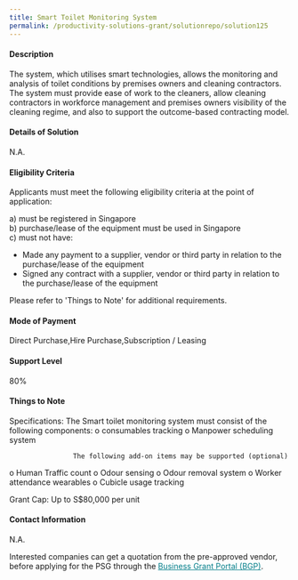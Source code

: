 ```yaml
---
title: Smart Toilet Monitoring System
permalink: /productivity-solutions-grant/solutionrepo/solution125
---
```


#### Description

The system, which utilises smart technologies, allows the monitoring and analysis of toilet conditions by premises owners and cleaning contractors. The system must provide ease of work to the cleaners, allow cleaning contractors in workforce management and premises owners visibility of the cleaning regime, and also to support the outcome-based contracting model.

#### Details of Solution

N.A.

#### Eligibility Criteria

Applicants must meet the following eligibility criteria at the point of application:

a) must be registered in Singapore <br>
b) purchase/lease of the equipment must be used in Singapore <br>
c) must not have:
- Made any payment to a supplier, vendor or third party in relation to the purchase/lease of the equipment
- Signed any contract with a supplier, vendor or third party in relation to the purchase/lease of the equipment

Please refer to 'Things to Note' for additional requirements.

#### Mode of Payment
Direct Purchase,Hire Purchase,Subscription / Leasing

#### Support Level
80%

#### Things to Note
Specifications:
The Smart toilet monitoring system must consist of the following components:
o	consumables tracking
o	Manpower scheduling system

                    The following add-on items may be supported (optional)
o	Human Traffic count
o	Odour sensing 
o	Odour removal system
o	Worker attendance wearables
o	Cubicle usage tracking

Grant Cap: Up to S$80,000 per unit

#### Contact Information
N.A.

Interested companies can get a quotation from the pre-approved vendor, before applying for the PSG through the <a target='_blank' style='color:#037e8a' href='https://www.businessgrants.gov.sg/'>Business Grant Portal (BGP)</a>.
